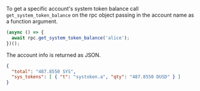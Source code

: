 To get a specific account's system token balance call `get_system_token_balance` on the rpc object passing in the account name as a function argument.
```javascript
(async () => {
  await rpc.get_system_token_balance('alice');
})();
```

The account info is returned as JSON.
```json
{
  "total": "487.8550 SYS",
  "sys_tokens": [ { "t": "systoken.a", "qty": "487.8550 DUSD" } ]
}
```